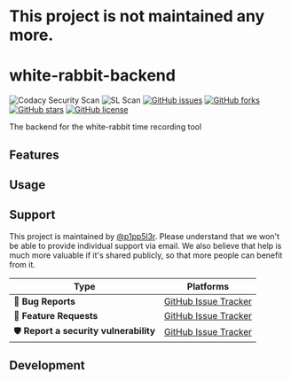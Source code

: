 # This project is not maintained any more.

# white-rabbit-backend

![Codacy Security Scan](https://github.com/itsallcode/white-rabbit-backend/workflows/Codacy%20Security%20Scan/badge.svg)
![SL Scan](https://github.com/itsallcode/white-rabbit-backend/workflows/SL%20Scan/badge.svg)
[![GitHub issues](https://img.shields.io/github/issues/itsallcode/white-rabbit-backend.svg)](https://github.com/itsallcode/white-rabbit-backendissues)
[![GitHub forks](https://img.shields.io/github/forks/itsallcode/white-rabbit-backend.svg)](https://github.com/itsallcode/white-rabbit-backend/network)
[![GitHub stars](https://img.shields.io/github/stars/itsallcode/white-rabbit-backend.svg)](https://github.com/itsallcode/white-rabbit-backend/stargazers)
[![GitHub license](https://img.shields.io/github/license/itsallcode/white-rabbit-backend.svg)](https://github.com/itsallcode/white-rabbit-backend/LICENSE.md)


The backend for the white-rabbit time recording tool

## Features

## Usage

## Support

This project is maintained by [@p1pp5l3r](https://github.com/p1pp5l3r). Please understand that we won't be able to provide individual support via email. We also believe that help is much more valuable if it's shared publicly, so that more people can benefit from it.

| Type                   | Platforms                                                    |
| ---------------------- | ------------------------------------------------------------ |
| 🚨 **Bug Reports**      | [GitHub Issue Tracker](https://github.com/itsallcode/white-rabbit-backend/issues/new?assignees=&labels=&template=bug_report.md&title=) |
| 🎁 **Feature Requests** | [GitHub Issue Tracker](https://github.com/itsallcode/white-rabbit-backend/issues/new?assignees=&labels=&template=feature_request.md&title=) |
| 🛡 **Report a security vulnerability**      | [GitHub Issue Tracker](https://github.com/itsallcode/white-rabbit-backend/security/policy) |

## Development
